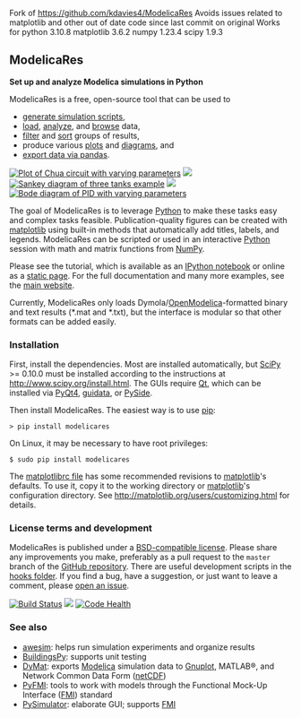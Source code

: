 Fork of https://github.com/kdavies4/ModelicaRes
Avoids issues related to matplotlib and other out of date code since last commit on original
Works for python 3.10.8
matplotlib 3.6.2
numpy 1.23.4
scipy 1.9.3

ModelicaRes
-----------

**Set up and analyze Modelica simulations in Python**

ModelicaRes is a free, open-source tool that can be used to
- [generate simulation scripts](http://kdavies4.github.io/ModelicaRes/modelicares.exps.html#modelicares.exps.write_script),
- [load](http://kdavies4.github.io/ModelicaRes/modelicares.html#modelicares.load),
  [analyze](http://nbviewer.ipython.org/github/kdavies4/ModelicaRes/blob/master/examples/tutorial.ipynb#Analyzing-a-simulation-result), and
  [browse](http://kdavies4.github.io/ModelicaRes/modelicares.simres.html#modelicares.simres.SimRes.browse)
  data,
- [filter](http://nbviewer.ipython.org/github/kdavies4/ModelicaRes/blob/master/examples/advanced.ipynb#Testing-simulations-based-on-criteria)
  and
  [sort](http://nbviewer.ipython.org/github/kdavies4/ModelicaRes/blob/master/examples/tutorial.ipynb#Simulations)
  groups of results,
- produce various
  [plots](http://nbviewer.ipython.org/github/kdavies4/ModelicaRes/blob/master/examples/tutorial.ipynb)
  and
  [diagrams](http://nbviewer.ipython.org/github/kdavies4/ModelicaRes/blob/master/examples/advanced.ipynb#Sankey-diagrams),
  and
- [export data via pandas](http://kdavies4.github.io/ModelicaRes/modelicares.simres.html#modelicares.simres.SimRes.to_pandas).

[![Plot of Chua circuit with varying parameters](doc/_static/ChuaCircuit-small.png)](http://kdavies4.github.io/ModelicaRes/examples2/ChuaCircuit.hires.png)
![ ](doc/_static/hspace.png)
[![Sankey diagram of three tanks example](doc/_static/ThreeTanks-small.png)](http://kdavies4.github.io/ModelicaRes/examples2/ThreeTanks.hires.png)
![ ](doc/_static/hspace.png)
[![Bode diagram of PID with varying parameters](doc/_static/PIDs-bode-small.png)](http://kdavies4.github.io/ModelicaRes/examples2/PIDs-bode.hires.png)

The goal of ModelicaRes is to leverage [Python] to make these tasks easy and
complex tasks feasible.  Publication-quality figures can be created with
[matplotlib] using built-in methods that automatically add titles, labels, and
legends.  ModelicaRes can be scripted or used in an interactive [Python] session
with math and matrix functions from [NumPy].

Please see the tutorial, which is available as an
[IPython notebook](examples/tutorial.ipynb) or online as a
[static page](http://nbviewer.ipython.org/github/kdavies4/ModelicaRes/blob/master/examples/tutorial.ipynb).
For the full documentation and many more examples, see the
[main website].

Currently, ModelicaRes only loads Dymola/[OpenModelica]-formatted binary and
text results (*.mat and *.txt), but the interface is modular so that other
formats can be added easily.

### Installation

First, install the dependencies.  Most are installed automatically, but
[SciPy] >= 0.10.0 must be installed according to the instructions at
http://www.scipy.org/install.html.  The GUIs require [Qt], which can be
installed via [PyQt4], [guidata], or [PySide].

Then install ModelicaRes.  The easiest way is to use [pip]:

    > pip install modelicares

On Linux, it may be necessary to have root privileges:

    $ sudo pip install modelicares

The [matplotlibrc file](examples/matplotlibrc) has some recommended revisions to
[matplotlib]'s defaults.  To use it, copy it to the working directory or
[matplotlib]'s configuration directory.  See
http://matplotlib.org/users/customizing.html for details.

### License terms and development

ModelicaRes is published under a [BSD-compatible license](LICENSE.txt).   Please
share any improvements you make, preferably as a pull request to the ``master``
branch of the [GitHub repository].  There are useful development scripts in the
[hooks folder](hooks).  If you find a bug, have a suggestion, or just want to
leave a comment, please
[open an issue](https://github.com/kdavies4/ModelicaRes/issues/new).

[![Build Status](https://travis-ci.org/kdavies4/ModelicaRes.svg?branch=travis)](https://travis-ci.org/kdavies4/ModelicaRes)
![ ](doc/_static/hspace.png)
[![Code Health](https://landscape.io/github/kdavies4/ModelicaRes/master/landscape.png)](https://landscape.io/github/kdavies4/ModelicaRes/master)

### See also

- [awesim]\: helps run simulation experiments and organize results
- [BuildingsPy]\: supports unit testing
- [DyMat]\: exports [Modelica] simulation data to [Gnuplot], MATLAB&reg;, and
  Network Common Data Form ([netCDF])
- [PyFMI]\: tools to work with models through the Functional Mock-Up Interface
  ([FMI]) standard
- [PySimulator]\: elaborate GUI; supports [FMI]


[main website]: http://kdavies4.github.io/ModelicaRes
[PyPI page]: http://pypi.python.org/pypi/ModelicaRes
[GitHub repository]: https://github.com/kdavies4/ModelicaRes

[Modelica]: http://www.modelica.org/
[Python]: http://www.python.org/
[matplotlib]: http://www.matplotlib.org/
[NumPy]: http://numpy.scipy.org/
[SciPy]: http://www.scipy.org/index.html
[OpenModelica]: https://www.openmodelica.org/
[setuptools]: https://pypi.python.org/pypi/setuptools
[Qt]: http://qt-project.org/
[PyQt4]: http://www.riverbankcomputing.co.uk/software/pyqt/
[guidata]: https://code.google.com/p/guidata/
[PySide]: http://qt-project.org/wiki/pyside
[pip]: https://pypi.python.org/pypi/pip
[awesim]: https://github.com/saroele/awesim
[BuildingsPy]: http://simulationresearch.lbl.gov/modelica/buildingspy
[DyMat]: http://www.j-raedler.de/projects/dymat
[PyFMI]: https://pypi.python.org/pypi/PyFMI
[PySimulator]: https://github.com/PySimulator/PySimulator
[Gnuplot]: http://www.gnuplot.info/
[netCDF]: http://www.unidata.ucar.edu/software/netcdf
[FMI]: https://www.fmi-standard.org/
[python-control]: http://sourceforge.net/apps/mediawiki/python-control
[ArrowLine]: http://old.nabble.com/Arrows-using-Line2D-and-shortening-lines-td19104579.html
[efficient base-10 logarithm]: http://www.mail-archive.com/matplotlib-users@lists.sourceforge.net/msg14433.html
